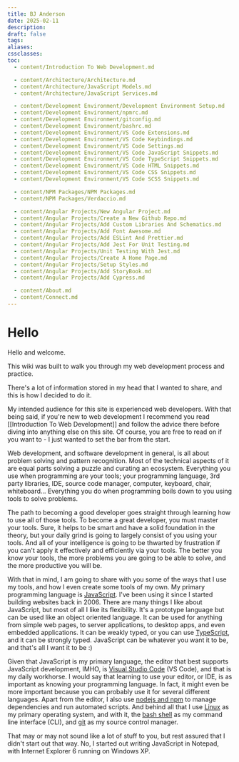 ```yaml
---
title: BJ Anderson
date: 2025-02-11
description:
draft: false
tags:
aliases:
cssclasses:
toc:
  - content/Introduction To Web Development.md

  - content/Architecture/Architecture.md
  - content/Architecture/JavaScript Models.md
  - content/Architecture/JavaScript Services.md

  - content/Development Environment/Development Environment Setup.md
  - content/Development Environment/npmrc.md
  - content/Development Environment/gitconfig.md
  - content/Development Environment/bashrc.md
  - content/Development Environment/VS Code Extensions.md
  - content/Development Environment/VS Code Keybindings.md
  - content/Development Environment/VS Code Settings.md
  - content/Development Environment/VS Code JavaScript Snippets.md
  - content/Development Environment/VS Code TypeScript Snippets.md
  - content/Development Environment/VS Code HTML Snippets.md
  - content/Development Environment/VS Code CSS Snippets.md
  - content/Development Environment/VS Code SCSS Snippets.md

  - content/NPM Packages/NPM Packages.md
  - content/NPM Packages/Verdaccio.md

  - content/Angular Projects/New Angular Project.md
  - content/Angular Projects/Create a New Github Repo.md
  - content/Angular Projects/Add Custom Libraries And Schematics.md
  - content/Angular Projects/Add Font Awesome.md
  - content/Angular Projects/Add ESLint And Prettier.md
  - content/Angular Projects/Add Jest For Unit Testing.md
  - content/Angular Projects/Unit Testing With Jest.md
  - content/Angular Projects/Create A Home Page.md
  - content/Angular Projects/Setup Styles.md
  - content/Angular Projects/Add StoryBook.md
  - content/Angular Projects/Add Cypress.md

  - content/About.md
  - content/Connect.md
---
```


# Hello

Hello and welcome.

This wiki was built to walk you through my web development process and practice.

There's a lot of information stored in my head that I wanted to share, and this is how I decided to do it.

My intended audience for this site is experienced web developers. With that being said, if you're new to web development I recommend you read [[Introduction To Web Development]] and follow the advice there before diving into anything else on this site. Of course, you are free to read on if you want to - I just wanted to set the bar from the start.

Web development, and software development in general, is all about problem solving and pattern recognition. Most of the technical aspects of it are equal parts solving a puzzle and curating an ecosystem. Everything you use when programming are your tools; your programming language, 3rd party libraries, IDE, source code manager, computer, keyboard, chair, whiteboard... Everything you do when programming boils down to you using tools to solve problems.

The path to becoming a good developer goes straight through learning how to use all of those tools. To become a great developer, you must master your tools. Sure, it helps to be smart and have a solid foundation in the theory, but your daily grind is going to largely consist of you using your tools. And all of your intelligence is going to be thwarted by frustration if you can't apply it effectively and efficiently via your tools. The better you know your tools, the more problems you are going to be able to solve, and the more productive you will be.

With that in mind, I am going to share with you some of the ways that I use my tools, and how I even create some tools of my own. My primary programming language is [JavaScript](http://vanilla-js.com/). I've been using it since I started building websites back in 2006. There are many things I like about JavaScript, but most of all I like its flexibility. It's a prototype language but can be used like an object oriented language. It can be used for anything from simple web pages, to server applications, to desktop apps, and even embedded applications. It can be weakly typed, or you can use [TypeScript](https://www.typescriptlang.org/), and it can be strongly typed. JavaScript can be whatever you want it to be, and that's all I want it to be :)

Given that JavaScript is my primary language, the editor that best supports JavaScript development, IMHO, is [Visual Studio Code](https://code.visualstudio.com/) (VS Code), and that is my daily workhorse. I would say that learning to use your editor, or IDE, is as important as knowing your programming language. In fact, it might even be more important because you can probably use it for several different languages. Apart from the editor, I also use [nodejs and npm](https://nodejs.org/en) to manage dependencies and run automated scripts. And behind all that I use [Linux](https://www.linux.org/) as my primary operating system, and with it, the [bash shell](https://www.gnu.org/software/bash/) as my command line interface (CLI), and [git](https://git-scm.com/) as my source control manager.

That may or may not sound like a lot of stuff to you, but rest assured that I didn't start out that way. No, I started out writing JavaScript in Notepad, with Internet Explorer 6 running on Windows XP.

